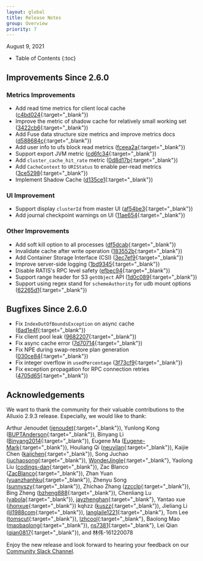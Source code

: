 ```yaml
---
layout: global
title: Release Notes
group: Overview
priority: 7
---
```


August 9, 2021

* Table of Contents
{:toc}

## Improvements Since 2.6.0

### Metrics Improvements
* Add read time metrics for client local cache ([c4bd024](https://github.com/Alluxio/alluxio/commit/c4bd02438f7593d6b65c28780a0f7520c0343a87){:target="_blank"})
* Improve the metric of shadow cache for relatively small working set ([3422cb6](https://github.com/Alluxio/alluxio/commit/3422cb6d159a25951b2a8fe6181b86a92bf7dbc7){:target="_blank"})
* Add Fuse data structure size metrics and improve metrics docs ([d588684c](https://github.com/Alluxio/alluxio/commit/d588684c2801d1fb704e696734c29e8b868e96db){:target="_blank"})
* Add user info to ufs block read metrics ([fceea2a](https://github.com/Alluxio/alluxio/commit/fceea2a7684d47914996936527fb836845281b59){:target="_blank"})
* Support export JVM metric ([cd6fc34](https://github.com/Alluxio/alluxio/commit/cd6fc3448799bdbfb5c7980a4c62d2589962a7f2){:target="_blank"})
* Add `cluster_cache_hit_rate` metric ([0d8d17b](https://github.com/Alluxio/alluxio/commit/0d8d17bf40bc357e9578ce7d66e6c43f069f3207){:target="_blank"})
* Add `CacheContext` to `URIStatus` to enable per-read metrics ([3ce5298](https://github.com/Alluxio/alluxio/commit/3ce52983e6f50bfb7880b5a2cb13a18e4272170b){:target="_blank"})
* Implement Shadow Cache ([d135ce1](https://github.com/Alluxio/alluxio/commit/d135ce1c8f4147cb4ecebe2f0e7732f55d7ef713){:target="_blank"})

### UI Improvement
* Support display `clusterId` from master UI ([af54be3](https://github.com/Alluxio/alluxio/commit/af54be30dcc229e4c0903f6c6582ec67ce578331){:target="_blank"})
* Add journal checkpoint warnings on UI ([11ae654](https://github.com/Alluxio/alluxio/commit/11ae65457bc858b0405c25803cfcd24d2d243705){:target="_blank"})

### Other Improvements
* Add soft kill option to all processes ([df5dcab](https://github.com/Alluxio/alluxio/commit/df5dcab8bc308dfd2bf650a895865b13120a9866){:target="_blank"})
* Invalidate cache after write operation ([183552b](https://github.com/Alluxio/alluxio/commit/183552b789c23cc2dce28e16da120daffb43ce7b){:target="_blank"})
* Add Container Storage Interface (CSI) ([3ec7ef9](https://github.com/Alluxio/alluxio/commit/3ec7ef9ff14b1109357340aa4ce1600c08e8fa11){:target="_blank"})
* Improve server-side logging ([1bd9345](https://github.com/Alluxio/alluxio/commit/1bd9345615aac5791902787f5984aa258c509834){:target="_blank"})
* Disable RATIS's RPC level safety ([efbec94](https://github.com/Alluxio/alluxio/commit/efbec94a720e9afa6f968989cc8c92c1bb242cc6){:target="_blank"})
* Support range header for S3 `getObject` API ([1d0c089](https://github.com/Alluxio/alluxio/commit/1d0c0890e70a1a7835cd03b081acc506557f9bce){:target="_blank"})
* Support using regex stand for `schemeAuthority` for udb mount options ([62265d1](https://github.com/Alluxio/alluxio/commit/62265d1d451e652c828c41b5f4c17dee81180fa4){:target="_blank"})

## Bugfixes Since 2.6.0
* Fix `IndexOutOfBoundsException` on async cache ([6ad1e4f](https://github.com/Alluxio/alluxio/commit/6ad1e4fe77445e8689f6d3975b26e52165c9c3e6){:target="_blank"})
* Fix client pool leak ([9682207](https://github.com/Alluxio/alluxio/commit/968220711d7592cd6712712c75ca7cdd94ed79a3){:target="_blank"})
* Fix async cache error ([7d70714](https://github.com/Alluxio/alluxio/commit/7d70714388fb723e4adfe1ebcbb723f673025d53){:target="_blank"})
* Fix NPE during swap-restore plan generation ([030ce84](https://github.com/Alluxio/alluxio/commit/030ce84f87908b587efccbdb99cd9b150986bd2a){:target="_blank"})
* Fix integer overflow in `usedPercentage` ([3f73cf9](https://github.com/Alluxio/alluxio/commit/3f73cf9d28903a90b023db3c92c6c08bd96b902a){:target="_blank"})
* Fix exception propagation for RPC connection retries ([4705d65](https://github.com/Alluxio/alluxio/commit/4705d652a04397158d44fea668bcc2aa720228c0){:target="_blank"})

## Acknowledgements

We want to thank the community for their valuable contributions to the Alluxio 2.9.3 release. Especially, we would like to thank:

Arthur Jenoudet ([jenoudet](https://github.com/jenoudet){:target="_blank"}),
Yunlong Kong ([BUPTAnderson](https://github.com/BUPTAnderson){:target="_blank"}),
Binyang Li ([Binyang2014](https://github.com/Binyang2014){:target="_blank"}), 
Eugene Ma ([Eugene-Mark](https://github.com/Eugene-Mark){:target="_blank"}),
Houliang Qi ([neuyilan](https://github.com/neuyilan){:target="_blank"}),
Kaijie Chen ([kaijchen](https://github.com/kaijchen){:target="_blank"}),
Song Juchao ([juchaosong](https://github.com/juchaosong){:target="_blank"}),
[WonderJingle](https://github.com/WonderJingle){:target="_blank"},
Yaolong Liu ([codings-dan](https://github.com/codings-dan){:target="_blank"}),
Zac Blanco ([ZacBlanco](https://github.com/ZacBlanco){:target="_blank"}), 
Zhan Yuan ([yuanzhanhku](https://github.com/yuanzhanhku){:target="_blank"}),
Zhenyu Song ([sunnyszy](https://github.com/sunnyszy){:target="_blank"}),
Zhichao Zhang ([zzcclp](https://github.com/zzcclp){:target="_blank"}), 
Bing Zheng ([bzheng888](https://github.com/bzheng888){:target="_blank"}),
Chenliang Lu ([yabola](https://github.com/yabola){:target="_blank"}), 
[jayzhenghan](https://github.com/jayzhenghan){:target="_blank"},
Yantao xue ([jhonxue](https://github.com/jhonxue){:target="_blank"})
kqhzz ([kuszz](https://github.com/kuszz){:target="_blank"}),
Jieliang Li ([ljl1988com](https://github.com/ljl1988com){:target="_blank"}), 
[langlaile1221](https://github.com/langlaile1221){:target="_blank"},
Tom Lee ([tomscut](https://github.com/tomscut){:target="_blank"}),
[lzhcool](https://github.com/lzhcool){:target="_blank"},
Baolong Mao ([maobaolong](https://github.com/maobaolong){:target="_blank"}),
[ns7381](https://github.com/ns7381){:target="_blank"},
Lei Qian ([qian0817](https://github.com/qian0817){:target="_blank"}),
and 林伟-161220078

Enjoy the new release and look forward to hearing your feedback on our [Community Slack Channel](https://alluxio.io/slack).